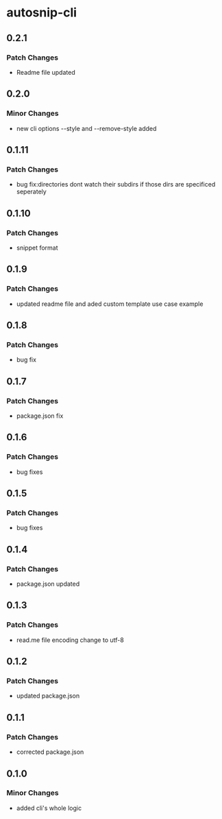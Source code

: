 # autosnip-cli

## 0.2.1

### Patch Changes

- Readme file updated

## 0.2.0

### Minor Changes

- new cli options --style and --remove-style added

## 0.1.11

### Patch Changes

- bug fix:directories dont watch their subdirs if those dirs are specificed seperately

## 0.1.10

### Patch Changes

- snippet format

## 0.1.9

### Patch Changes

- updated readme file and aded custom template use case example

## 0.1.8

### Patch Changes

- bug fix

## 0.1.7

### Patch Changes

- package.json fix

## 0.1.6

### Patch Changes

- bug fixes

## 0.1.5

### Patch Changes

- bug fixes

## 0.1.4

### Patch Changes

- package.json updated

## 0.1.3

### Patch Changes

- read.me file encoding change to utf-8

## 0.1.2

### Patch Changes

- updated package.json

## 0.1.1

### Patch Changes

- corrected package.json

## 0.1.0

### Minor Changes

- added cli's whole logic
